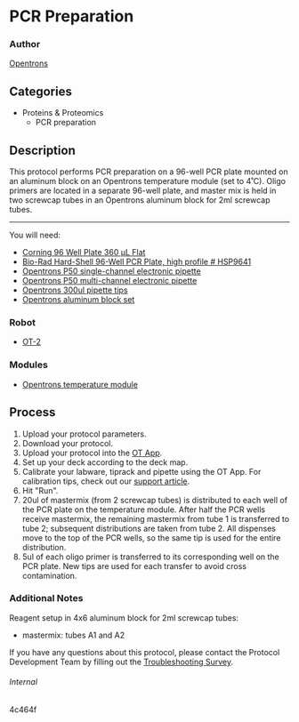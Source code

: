 # PCR Preparation

### Author
[Opentrons](http://www.opentrons.com/)

## Categories
* Proteins & Proteomics
    * PCR preparation

## Description
This protocol performs PCR preparation on a 96-well PCR plate mounted on an aluminum block on an Opentrons temperature module (set to 4˚C). Oligo primers are located in a separate 96-well plate, and master mix is held in two screwcap tubes in an Opentrons aluminum block for 2ml screwcap tubes.

---

You will need:

* [Corning 96 Well Plate 360 µL Flat](https://ecatalog.corning.com/life-sciences/b2c/US/en/Microplates/Assay-Microplates/96-Well-Microplates/Corning®-96-well-Solid-Black-and-White-Polystyrene-Microplates/p/corning96WellSolidBlackAndWhitePolystyreneMicroplates)
* [Bio-Rad Hard-Shell 96-Well PCR Plate, high profile # HSP9641](http://www.bio-rad.com/en-us/sku/hss9641-hard-shell-96-well-pcr-plates-high-profile-semi-skirted-green-clear?ID=hss9641)
* [Opentrons P50 single-channel electronic pipette](https://shop.opentrons.com/collections/ot-2-pipettes/products/single-channel-electronic-pipette)
* [Opentrons P50 multi-channel electronic pipette](https://shop.opentrons.com/collections/ot-2-pipettes/products/8-channel-electronic-pipette)
* [Opentrons 300ul pipette tips](https://shop.opentrons.com/collections/opentrons-tips/products/opentrons-300ul-tips)
* [Opentrons aluminum block set](https://shop.opentrons.com/collections/hardware-modules/products/aluminum-block-set)

### Robot
* [OT-2](https://opentrons.com/ot-2)

### Modules
* [Opentrons temperature module](https://shop.opentrons.com/collections/hardware-modules/products/tempdeck)

## Process
1. Upload your protocol parameters.
2. Download your protocol.
3. Upload your protocol into the [OT App](https://opentrons.com/ot-app).
4. Set up your deck according to the deck map.
5. Calibrate your labware, tiprack and pipette using the OT App. For calibration tips, check out our [support article](https://support.opentrons.com/ot-2/getting-started-software-setup/deck-calibration).
6. Hit "Run".
7. 20ul of mastermix (from 2 screwcap tubes) is distributed to each well of the PCR plate on the temperature module. After half the PCR wells receive mastermix, the remaining mastermix from tube 1 is transferred to tube 2; subsequent distributions are taken from tube 2. All dispenses move to the top of the PCR wells, so the same tip is used for the entire distribution.
8. 5ul of each oligo primer is transferred to its corresponding well on the PCR plate. New tips are used for each transfer to avoid cross contamination.

### Additional Notes
Reagent setup in 4x6 aluminum block for 2ml screwcap tubes:  
* mastermix: tubes A1 and A2

If you have any questions about this protocol, please contact the Protocol Development Team by filling out the [Troubleshooting Survey](https://protocol-troubleshooting.paperform.co/).

###### Internal
4c464f
